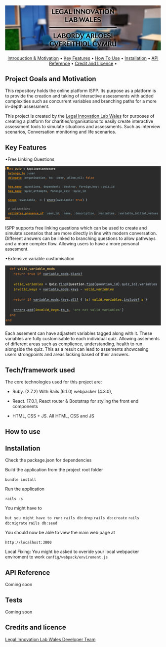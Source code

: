 <p align="center">
  <img src="logo-header-svg.jpg"<br>
</p>

<p align="center">
  <a href="#project-goals-and-motivation">Introduction & Motivation</a> •
  <a href="#key-features">Key Features</a> •
  <a href="#how-to-use">How To Use</a> •
  <a href="#installation">Installation</a> •
  <a href="#api-reference">API Reference</a> •
  <a href="#credit-and-licence">Credit and Licence</a> •
  <br>
</p>


## Project Goals and Motivation

This repository holds the online platform ISPP. Its purpose as a platform is to provide the creation and taking of interactive assessments with added complexities such as concurrent variables and branching paths for a more in-depth assessment.

This project is created by the [Legal Innovation Lab Wales](https://legaltech.wales/) for purposes of creating a platform for charities/organisations to easily create interactive assessment tools to simulate situations and assessments. Such as interview scenarios, Conversation monitoring and life scenarios.

## Key Features

•Free Linking Questions

<img src="quiz.png"><br>

ISPP supports free linking questions which can be used to create and simulate scenarios that are more directly in line with modern conversation. Different answers can be linked to branching questions to allow pathways and a more complex flow. Allowing users to have a more personal assesment.

•Extensive variable customisation

<img src="variable.png"><br>

Each assement can have adjastent variables tagged along with it. These variables are fully customisable to each individual quiz. Allowing assements of different areas such as complience, understanding, health to run alongside the quiz. This as a result can lead to assements showcasing users strongpoints and areas lacking based of their answers. 

## Tech/framework used
The core technologies used for this project are:
* Ruby. (2.7.2) With Rails (6.1.0) webpacker (4.3.0), 

* React. 17.0.1, React router & Bootstrap for styling the front end components

* HTML, CSS + JS. All HTML, CSS and JS

## How to use


## Installation
Check the package.json for dependencies

Build the application from the project root folder

``bundle install``

Run the application

``rails -s``

You might have to 

``but you might have to run:``
``rails db:drop``
``rails db:create``
``rails db:migrate``
``rails db:seed``

You should now be able to view the main web page at 

``http://localhost:3000``

Local Fixing:
You might be asked to overide your local webpacker enviroment to work
``config/webpack/enviroment.js``
## API Reference

Coming soon

## Tests
Coming soon

## Credits and licence
[Legal Innovation Lab Wales Developer Team](https://legaltech.wales/)
